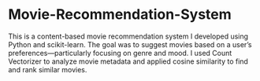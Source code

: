 # Movie-Recommendation-System
This is a content-based movie recommendation system I developed using Python and scikit-learn. The goal was to suggest movies based on a user’s preferences—particularly focusing on genre and mood. I used Count Vectorizer to analyze movie metadata and applied cosine similarity to find and rank similar movies.
